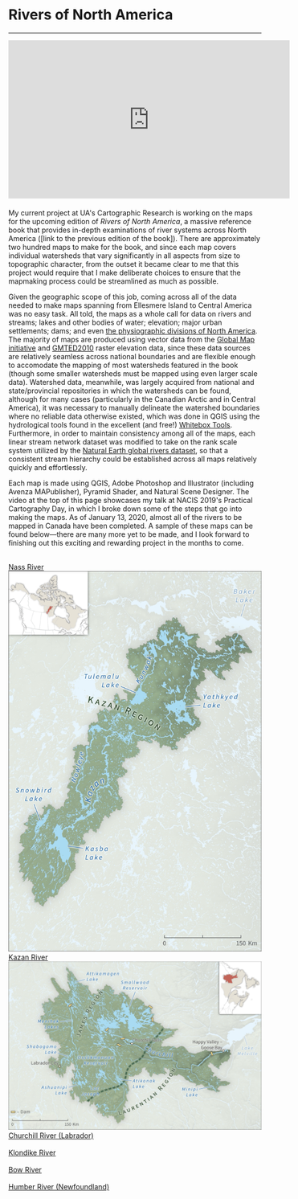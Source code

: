 # Rivers of North America
---

<iframe width="560" height="315" style="float:left; margin-right:30px; margin-bottom:20px" src="https://www.youtube.com/embed/u56yE70svqI" frameborder="0" allow="accelerometer; autoplay; encrypted-media; gyroscope; picture-in-picture" allowfullscreen></iframe>

My current project at UA's Cartographic Research is working on the maps for the upcoming edition of *Rivers of North America*, a massive reference book that provides in-depth examinations of river systems across North America ([link to the previous edition of the book]). There are approximately two hundred maps to make for the book, and since each map covers individual watersheds that vary significantly in all aspects from size to topographic character, from the outset it became clear to me that this project would require that I make deliberate choices to ensure that the mapmaking process could be streamlined as much as possible.

Given the geographic scope of this job, coming across all of the data needed to make maps spanning from Ellesmere Island to Central America was no easy task. All told, the maps as a whole call for data on rivers and streams; lakes and other bodies of water; elevation; major urban settlements; dams; and even [the physiographic divisions of North America](../ww1). The majority of maps are produced using vector data from the [Global Map initiative](https://globalmaps.github.io/) and [GMTED2010](https://www.usgs.gov/land-resources/eros/coastal-changes-and-impacts/gmted2010?qt-science_support_page_related_con=0#qt-science_support_page_related_con) raster elevation data, since these data sources are relatively seamless across national boundaries and are flexible enough to accomodate the mapping of most watersheds featured in the book (though some smaller watersheds must be mapped using even larger scale data). Watershed data, meanwhile, was largely acquired from national and state/provincial repositories in which the watersheds can be found, although for many cases (particularly in the Canadian Arctic and in Central America), it was necessary to manually delineate the watershed boundaries where no reliable data otherwise existed, which was done in QGIS using the hydrological tools found in the excellent (and free!) [Whitebox Tools](https://jblindsay.github.io/ghrg/WhiteboxTools/index.html). Furthermore, in order to maintain consistency among all of the maps, each linear stream network dataset was modified to take on the rank scale system utilized by the [Natural Earth global rivers dataset](https://www.naturalearthdata.com/downloads/10m-physical-vectors/10m-rivers-lake-centerlines/), so that a consistent stream hierarchy could be established across all maps relatively quickly and effortlessly.

Each map is made using QGIS, Adobe Photoshop and Illustrator (including Avenza MAPublisher), Pyramid Shader, and Natural Scene Designer. The video at the top of this page showcases my talk at NACIS 2019's Practical Cartography Day, in which I broke down some of the steps that go into making the maps. As of January 13, 2020, almost all of the rivers to be mapped in Canada have been completed. A sample of these maps can be found below—there are many more yet to be made, and I look forward to finishing out this exciting and rewarding project in the months to come.

<div class="feature_multi">
	<div class="entry">
		<a href="../../img/RoNA_Nass.jpg"><img class="thumb" src="../../img/RoNA_Nass.jpg" alt=""></a>
		<div class="thumb_label">
			<div class="label_text"><a href="../../img/RoNA_Nass.jpg">Nass River</a></div>
		</div>
	</div>
	<div class="entry">
		<a href="../../img/RoNA_Kazan.jpg"><img class="thumb" src="../../img/RoNA_Kazan.jpg" alt=""></a>
		<div class="thumb_label">
			<div class="label_text"><a href="../../img/RoNA_Kazan.jpg">Kazan River</a></div>
		</div>
	</div>
	<div class="entry">
		<a href="../../img/RoNA_Churchill.jpg"><img class="thumb" src="../../img/RoNA_Churchill.jpg" alt=""></a>
		<div class="thumb_label">
			<div class="label_text"><a href="img/RoNA_Churchill.jpg">Churchill River (Labrador)</a></div>
		</div>
	</div>
	<div class="entry">
		<a href="../../img/RoNA_Klondike.jpg"><img class="thumb" src="../../img/RoNA_Klondike.jpg" alt=""></a>
		<div class="thumb_label">
			<div class="label_text"><a href="../../img/RoNA_Klondike.jpg">Klondike River</a></div>
		</div>
	</div>
	<div class="entry">
		<a href="../../img/RoNA_Bow.jpg"><img class="thumb" src="../../img/RoNA_Bow.jpg" alt=""></a>
		<div class="thumb_label">
			<div class="label_text"><a href="../../img/RoNA_Bow.jpg">Bow River</a></div>
		</div>
	</div>
	<div class="entry">
		<a href="../../img/RoNA_Humber.jpg"><img class="thumb" src="../../img/RoNA_Humber.jpg" alt=""></a>
		<div class="thumb_label">
			<div class="label_text"><a href="../../img/RoNA_Humber.jpg">Humber River (Newfoundland)</a></div>
		</div>
	</div>
</div>